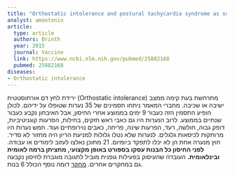 ```yaml
---
title: "Orthostatic intolerance and postural tachycardia syndrome as suspected adverse effects of vaccination against human papilloma virus"
analyst: amantonio
article:
  type: article
  authors: Brinth
  year: 2015
  journal: Vaccine
  link: https://www.ncbi.nlm.nih.gov/pubmed/25882168
  pubmed: 25882168
diseases:
- Orthostatic intolerance
---
```


ירידת לחץ דם אורתוסטטית (Orthostatic intolerance) מתרחשת בעת קימה ממצב ישיבה או שכיבה. מחברי המאמר ניתחו תסמינים של 35 נערות שטופלו על ידיהם. לכולן הופיע התסמין הזה כעבור 9 ימים בממוצע אחרי החיסון, אבל האיבחון נקבע כעבור שנתיים בממוצע. לרוב הנערות היו גם כאבי ראש חזקים, בחילות, הפרעות קוגניטיביות, דופק גבוה, חולשה, רעד, הפרעות שינה, פריחה, כאבים נוירופתיים ועוד. חמש נערות היו מרותקות לכיסאות גלגלים. לנערות שלא נטלו גלולות למניעת הריון היה מחזור לא סדיר. חוץ מנערה אחת הן לא יכלו לתפקד ביומיום. 21 מתוכן נאלצו לעזוב לימודים או עבודה.
**לפני החיסון כל הבנות עסקו בספורט באופן מקצועי, מחציתן ברמה לאומית ובינלאומית.**
העובדה שהעיסוק בפעילות גופנית מוביל לתגובה מוגברת לחיסון נקבעה גם במחקרים אחרים.
[מחקר](https://www.ncbi.nlm.nih.gov/pubmed/24102827) דומה נוסף הכולל 6 בנות.
